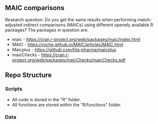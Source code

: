 ## MAIC comparisons

Research question: Do you get the same results when performing match-adjusted indirect comparisons (MAICs) using different openely available R packages? The packages in question are:

* maic - https://cran.r-project.org/web/packages/maic/index.html 
* MAIC - https://roche.github.io/MAIC/articles/MAIC.html 
* Maicplus - https://github.com/hta-pharma/maicplus 
* maicChecks - https://cran.r-project.org/web/packages/maicChecks/maicChecks.pdf 

## Repo Structure 

### Scripts 

* All code is stored in the "R" folder. 
* All functions are stored within the "R/functions" folder.

### Data 